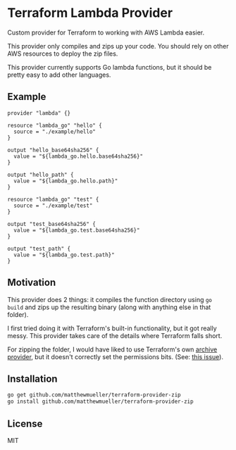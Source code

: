 # Terraform Lambda Provider

Custom provider for Terraform to working with AWS Lambda easier.

This provider only compiles and zips up your code. You should rely on other AWS resources to deploy the zip files.

This provider currently supports Go lambda functions, but it should be pretty easy to add other languages.

## Example

```hcl
provider "lambda" {}

resource "lambda_go" "hello" {
  source = "./example/hello"
}

output "hello_base64sha256" {
  value = "${lambda_go.hello.base64sha256}"
}

output "hello_path" {
  value = "${lambda_go.hello.path}"
}

resource "lambda_go" "test" {
  source = "./example/test"
}

output "test_base64sha256" {
  value = "${lambda_go.test.base64sha256}"
}

output "test_path" {
  value = "${lambda_go.test.path}"
}
```

## Motivation

This provider does 2 things: it compiles the function directory using `go build` and zips up the resulting binary (along with anything else in that folder).

I first tried doing it with Terraform's built-in functionality, but it got really messy. This provider takes care of the details where Terraform falls short.

For zipping the folder, I would have liked to use Terraform's own [archive provider](https://github.com/terraform-providers/terraform-provider-archive), but it doesn't correctly set the permissions bits. (See: [this issue](https://github.com/terraform-providers/terraform-provider-archive/issues/17)).

## Installation

```sh
go get github.com/matthewmueller/terraform-provider-zip
go install github.com/matthewmueller/terraform-provider-zip
```

## License

MIT